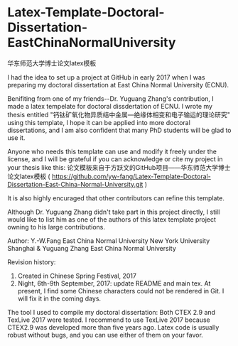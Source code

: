 # Latex-Template-Doctoral-Dissertation-EastChinaNormalUniversity
华东师范大学博士论文latex模板

I had the idea to set up a project at GitHub in early 2017 when I was preparing
my doctoral dissertation at East China Normal University (ECNU). 

Benifiting from one of my friends--Dr. Yuguang Zhang's contribution, I made a
latex tempelate for doctoral dissdertation of ECNU. I wrote my thesis entitled
"钙钛矿氧化物异质结中金属—绝缘体相变和电子输运的理论研究" using this template,
I hope it can be applied into more doctoral dissertations, and I am also
confident that many PhD students will be glad to use it.

Anyone who needs this template can use and modify it freely under the license, 
and I will be grateful if you can acknowledge or cite my project in your thesis
like this:
论文模板来自于方跃文的GitHub项目——华东师范大学博士论文latex模板 (
https://github.com/yw-fang/Latex-Template-Doctoral-Dissertation-East-China-Normal-University.git
)


It is also highly encuraged that other contributors can refine this template.


Although Dr. Yuguang Zhang didn't take part in this project directly, I still would
like to list him as one of the authors of this latex template project owning to his large contributions.


Author:
Y.-W.Fang
East China Normal University 
New York University Shanghai
&
Yuguang Zhang
East China Normal University 


Revision history:
1. Created in Chinese Spring Festival, 2017
2. Night, 6th-9th September, 2017: update README and main tex. At present, I find some Chinese characters could
not be rendered in Git. I will fix it in the coming days.

The tool I used to compile my doctoral dissertation:
Both CTEX 2.9 and TexLive 2017 were tested. I recommend to use TexLive 2017 because CTEX2.9 was developed more than five years ago.
Latex code is usually robust without bugs, and you can use either of them on your favor.
